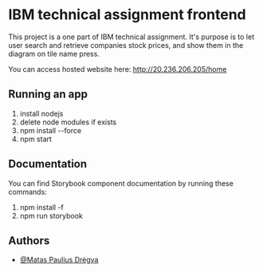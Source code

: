 # IBM technical assignment frontend

This project is a one part of IBM technical assignment. 
It's purpose is to let user search and retrieve companies stock prices, and
show them in the diagram on tile name press.

You can access hosted website here: http://20.236.206.205/home

## Running an app

1. install nodejs
2. delete node modules if exists
3. npm install --force
4. npm start

## Documentation

You can find Storybook component documentation by running these commands: 

1. npm install -f
2. npm run storybook

## Authors
- [@Matas Paulius Drėgva](https://github.com/Jok3r182)
